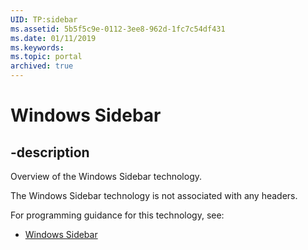 ```yaml
---
UID: TP:sidebar
ms.assetid: 5b5f5c9e-0112-3ee8-962d-1fc7c54df431
ms.date: 01/11/2019
ms.keywords: 
ms.topic: portal
archived: true
---
```


# Windows Sidebar

## -description

Overview of the Windows Sidebar technology.

The Windows Sidebar technology is not associated with any headers.

For programming guidance for this technology, see:
* [Windows Sidebar](/previous-versions/windows/desktop/sidebar)

